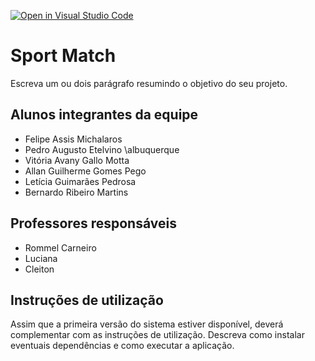[![Open in Visual Studio Code](https://classroom.github.com/assets/open-in-vscode-c66648af7eb3fe8bc4f294546bfd86ef473780cde1dea487d3c4ff354943c9ae.svg)](https://classroom.github.com/online_ide?assignment_repo_id=8478755&assignment_repo_type=AssignmentRepo)
# Sport Match
Escreva um ou dois  parágrafo resumindo o objetivo do seu projeto.

## Alunos integrantes da equipe

* Felipe Assis Michalaros
* Pedro Augusto Etelvino \albuquerque
* Vitória Avany Gallo Motta
* Allan Guilherme Gomes Pego
* Letícia Guimarães Pedrosa
* Bernardo Ribeiro Martins

## Professores responsáveis

* Rommel Carneiro
* Luciana
* Cleiton

## Instruções de utilização

Assim que a primeira versão do sistema estiver disponível, deverá complementar com as instruções de utilização. Descreva como instalar eventuais dependências e como executar a aplicação.
